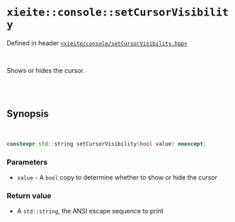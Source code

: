 # `xieite::console::setCursorVisibility`
Defined in header [`<xieite/console/setCursorVisibility.hpp>`](../../include/xieite/console/setCursorVisibility.hpp)

<br/>

Shows or hides the cursor.

<br/><br/>

## Synopsis

<br/>

```cpp
constexpr std::string setCursorVisibility(bool value) noexcept;
```
### Parameters
- `value` - A `bool` copy to determine whether to show or hide the cursor
### Return value
- A `std::string`, the ANSI escape sequence to print
